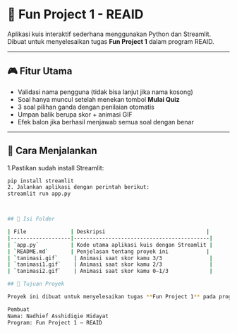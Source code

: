 # 🧠 Fun Project 1 - REAID

Aplikasi kuis interaktif sederhana menggunakan Python dan Streamlit. Dibuat untuk menyelesaikan tugas **Fun Project 1** dalam program REAID.

---

## 🎮 Fitur Utama

- Validasi nama pengguna (tidak bisa lanjut jika nama kosong)
- Soal hanya muncul setelah menekan tombol **Mulai Quiz**
- 3 soal pilihan ganda dengan penilaian otomatis
- Umpan balik berupa skor + animasi GIF
- Efek balon jika berhasil menjawab semua soal dengan benar

---

## 🚀 Cara Menjalankan

1.Pastikan sudah install Streamlit:
```bash
pip install streamlit
2. Jalankan aplikasi dengan perintah berikut:
streamlit run app.py



## 📁 Isi Folder

| File              | Deskripsi                                |
|-------------------|-------------------------------------------|
| `app.py`          | Kode utama aplikasi kuis dengan Streamlit |
| `README.md`       | Penjelasan tentang proyek ini            |
| `tanimasi.gif`     | Animasi saat skor kamu 3/3               |
| `tanimasi1.gif`    | Animasi saat skor kamu 2/3               |
| `tanimasi2.gif`    | Animasi saat skor kamu 0–1/3             |

## 🧠 Tujuan Proyek

Proyek ini dibuat untuk menyelesaikan tugas **Fun Project 1** pada program REAID. Tujuannya adalah membangun aplikasi kuis sederhana menggunakan Python dan Streamlit yang bersifat interaktif dan menyenangkan.

Pembuat
Nama: Nadhief Asshidiqie Hidayat
Program: Fun Project 1 – REAID
